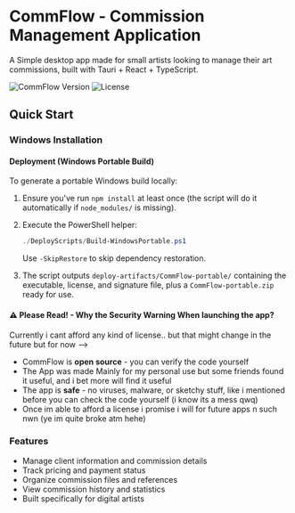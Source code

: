 # CommFlow - Commission Management Application

A Simple desktop app made for small artists looking to manage their art commissions, built with Tauri + React + TypeScript.

![CommFlow Version](https://img.shields.io/badge/version-0.5.2-blue)
![License](https://img.shields.io/badge/license-MIT-green)

## Quick Start

### Windows Installation

#### Deployment (Windows Portable Build)

To generate a portable Windows build locally:

1. Ensure you've run `npm install` at least once (the script will do it automatically if `node_modules/` is missing).
2. Execute the PowerShell helper:

	```powershell
	./DeployScripts/Build-WindowsPortable.ps1
	```

	Use `-SkipRestore` to skip dependency restoration.
3. The script outputs `deploy-artifacts/CommFlow-portable/` containing the executable, license, and signature file, plus a `CommFlow-portable.zip` ready for use.

#### ⚠️ Please Read! - Why the Security Warning When launching the app?

Currently i cant afford any kind of license.. but that might change in the future but for now -->

- CommFlow is **open source** - you can verify the code yourself
- The App was made Mainly for my personal use but some friends found it useful, and i bet more will find it useful
- The app is **safe** - no viruses, malware, or sketchy stuff, like i mentioned before you can check the code yourself (i know its a mess qwq)
- Once im able to afford a license i promise i will for future apps n such nwn (ye im quite broke atm hehe)

### Features
-  Manage client information and commission details
-  Track pricing and payment status
-  Organize commission files and references
-  View commission history and statistics
-  Built specifically for digital artists
